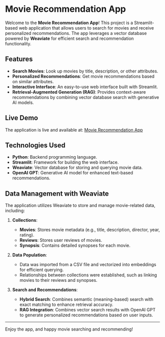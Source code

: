 # Movie Recommendation App

Welcome to the **Movie Recommendation App**! This project is a Streamlit-based web application that allows users to search for movies and receive personalized recommendations. The app leverages a vector database powered by **Weaviate** for efficient search and recommendation functionality.

## Features

- **Search Movies**: Look up movies by title, description, or other attributes.
- **Personalized Recommendations**: Get movie recommendations based on similar attributes.
- **Interactive Interface**: An easy-to-use web interface built with Streamlit.
- **Retrieval-Augmented Generation (RAG)**: Provides context-aware recommendations by combining vector database search with generative AI models.

## Live Demo

The application is live and available at:
[Movie Recommendation App](https://movie-recommendation-app-hqdkeryw5pq6k7tb4fgcpt.streamlit.app/)

## Technologies Used

- **Python**: Backend programming language.
- **Streamlit**: Framework for building the web interface.
- **Weaviate**: Vector database for storing and querying movie data.
- **OpenAI GPT**: Generative AI model for enhanced text-based recommendations.

## Data Management with Weaviate

The application utilizes Weaviate to store and manage movie-related data, including:

1. **Collections**:
   - **Movies**: Stores movie metadata (e.g., title, description, director, year, rating).
   - **Reviews**: Stores user reviews of movies.
   - **Synopsis**: Contains detailed synopses for each movie.

2. **Data Population**:
   - Data was imported from a CSV file and vectorized into embeddings for efficient querying.
   - Relationships between collections were established, such as linking movies to their reviews and synopses.

3. **Search and Recommendations**:
   - **Hybrid Search**: Combines semantic (meaning-based) search with exact matching to enhance retrieval accuracy.
   - **RAG Integration**: Combines vector search results with OpenAI GPT to generate personalized recommendations based on user inputs.

---

Enjoy the app, and happy movie searching and recommending!

